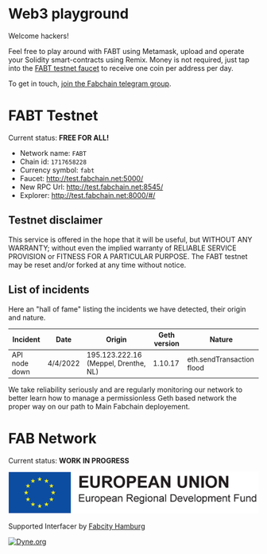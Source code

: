 
<!-- ![FABCHAIN](fabchain_logo.jpg) -->

# Web3 playground

Welcome hackers!

Feel free to play around with FABT using Metamask, upload and operate
your Solidity smart-contracts using Remix. Money is not required, just
tap into the [FABT testnet faucet](http://test.fabchain.net:5000/) to
receive one coin per address per day.

To get in touch, [join the Fabchain telegram group](https://t.me/+a1cMevbmi2o3MDQ8).

# FABT Testnet

Current status: **FREE FOR ALL!**

- Network name: `FABT`
- Chain id: `1717658228`
- Currency symbol: `fabt`
- Faucet: http://test.fabchain.net:5000/
- New RPC Url: http://test.fabchain.net:8545/
- Explorer: http://test.fabchain.net:8000/#/

## Testnet disclaimer

This service is offered in the hope that it will be useful, but
WITHOUT ANY WARRANTY; without even the implied warranty of RELIABLE
SERVICE PROVISION or FITNESS FOR A PARTICULAR PURPOSE. The FABT
testnet may be reset and/or forked at any time without notice.

## List of incidents

Here an "hall of fame" listing the incidents we have detected, their origin and nature.

| Incident      | Date     | Origin                               | Geth version | Nature                    |
|---------------|----------|--------------------------------------|--------------|---------------------------|
| API node down | 4/4/2022 | 195.123.222.16 (Meppel, Drenthe, NL) | 1.10.17      | eth.sendTransaction flood |

We take reliability seriously and are regularly monitoring our network to better learn how to manage a permissionless Geth based network the proper way on our path to Main Fabchain deployement.


# FAB Network

Current status: **WORK IN PROGRESS**

![EU Regional Fund](eu-regional-fund.png)

Supported Interfacer by [Fabcity Hamburg](https://fabcity.hamburg)

<p>
  <a href="https://dyne.org">
    <img src="https://img.shields.io/badge/%3C%2F%3E%20with%20%E2%9D%A4%20by-Dyne.org-blue.svg" alt="Dyne.org" />
  </a>
</p>
